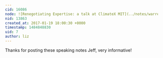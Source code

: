 ```yaml
---
cid: 16086
node: ![Renegotiating Expertise: a talk at ClimateX MIT](../notes/warren/01-18-2017/renegotiating-expertise-a-talk-at-climatex-mit)
nid: 13863
created_at: 2017-01-19 18:00:30 +0000
timestamp: 1484848830
uid: 7
author: liz
---
```


Thanks for posting these speaking notes Jeff, very informative!